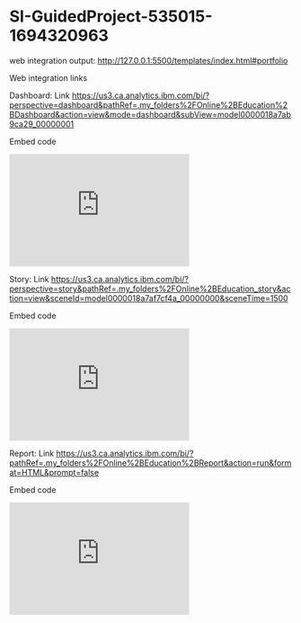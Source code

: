 # SI-GuidedProject-535015-1694320963
web integration output: http://127.0.0.1:5500/templates/index.html#portfolio

Web integration links

Dashboard:
Link
https://us3.ca.analytics.ibm.com/bi/?perspective=dashboard&pathRef=.my_folders%2FOnline%2BEducation%2BDashboard&action=view&mode=dashboard&subView=model0000018a7ab9ca29_00000001

Embed code
<iframe src="https://us3.ca.analytics.ibm.com/bi/?perspective=dashboard&amp;pathRef=.my_folders%2FOnline%2BEducation%2BDashboard&amp;closeWindowOnLastView=true&amp;ui_appbar=false&amp;ui_navbar=false&amp;shareMode=embedded&amp;action=view&amp;mode=dashboard&amp;subView=model0000018a7ab9ca29_00000001" width="320" height="200" frameborder="0" gesture="media" allow="encrypted-media" allowfullscreen=""></iframe>


Story:
Link
https://us3.ca.analytics.ibm.com/bi/?perspective=story&pathRef=.my_folders%2FOnline%2BEducation_story&action=view&sceneId=model0000018a7af7cf4a_00000000&sceneTime=1500

Embed code
<iframe src="https://us3.ca.analytics.ibm.com/bi/?perspective=story&amp;pathRef=.my_folders%2FOnline%2BEducation_story&amp;closeWindowOnLastView=true&amp;ui_appbar=false&amp;ui_navbar=false&amp;shareMode=embedded&amp;action=view&amp;sceneId=model0000018a7af7cf4a_00000000&amp;sceneTime=1500" width="320" height="200" frameborder="0" gesture="media" allow="encrypted-media" allowfullscreen=""></iframe>


Report:
Link
https://us3.ca.analytics.ibm.com/bi/?pathRef=.my_folders%2FOnline%2BEducation%2BReport&action=run&format=HTML&prompt=false

Embed code
<iframe src="https://us3.ca.analytics.ibm.com/bi/?pathRef=.my_folders%2FOnline%2BEducation%2BReport&amp;closeWindowOnLastView=true&amp;ui_appbar=false&amp;ui_navbar=false&amp;shareMode=embedded&amp;action=run&amp;format=HTML&amp;prompt=false" width="320" height="200" frameborder="0" gesture="media" allow="encrypted-media" allowfullscreen=""></iframe>
